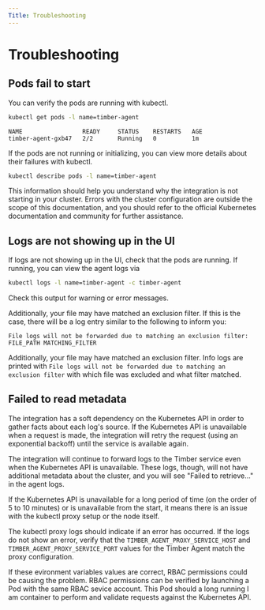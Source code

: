 ```yaml
---
Title: Troubleshooting
---
```


# Troubleshooting

## Pods fail to start

You can verify the pods are running with kubectl.

```bash
kubectl get pods -l name=timber-agent
```

```text
NAME                 READY     STATUS    RESTARTS   AGE
timber-agent-gxb47   2/2       Running   0          1m
```

If the pods are not running or initializing, you can view more details about their failures with kubectl.

```bash
kubectl describe pods -l name=timber-agent
```

This information should help you understand why the integration is not starting in your cluster. Errors with the cluster configuration are outside the scope of this documentation, and you should refer to the official Kubernetes documentation and community for further assistance.

## Logs are not showing up in the UI

If logs are not showing up in the UI, check that the pods are running. If running, you can view the agent logs via

```bash
kubectl logs -l name=timber-agent -c timber-agent
```

Check this output for warning or error messages.

Additionally, your file may have matched an exclusion filter. If this is the case, there will be a log entry similar to the following to inform you:

```text
File logs will not be forwarded due to matching an exclusion filter: FILE_PATH MATCHING_FILTER
```

Additionally, your file may have matched an exclusion filter. Info logs are printed with `File logs will not be forwarded due to matching an exclusion filter` with which file was excluded and what filter matched.

## Failed to read metadata

The integration has a soft dependency on the Kubernetes API in order to gather facts about each log's source. If the
Kubernetes API is unavailable when a request is made, the integration will retry the request (using an exponential
backoff) until the service is available again.

The integration will continue to forward logs to the Timber service even when the Kubernetes API is unavailable.
These logs, though, will not have additional metadata about the cluster, and you will see "Failed to retrieve..." in
the agent logs.

If the Kubernetes API is unavailable for a long period of time (on the order of 5 to 10 minutes) or is unavailable
from the start, it means there is an issue with the kubectl proxy setup or the node itself.

The kubectl proxy logs should indicate if an error has occurred. If the logs do not show an error, verify that the
`TIMBER_AGENT_PROXY_SERVICE_HOST` and `TIMBER_AGENT_PROXY_SERVICE_PORT` values for the Timber Agent match the proxy
configuration.

If these evironment variables values are correct, RBAC permissions could be causing the problem. RBAC permissions can
be verified by launching a Pod with the same RBAC sevice account. This Pod should a long running I am container to
perform and validate requests against the Kubernetes API.
